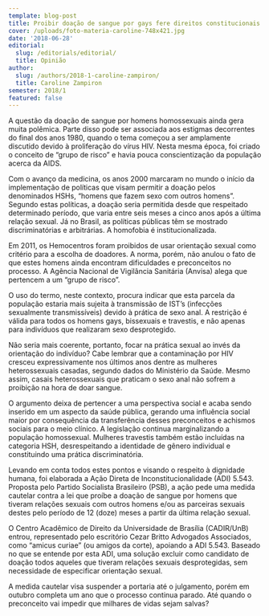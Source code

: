```yaml
---
template: blog-post
title: Proibir doação de sangue por gays fere direitos constitucionais
cover: /uploads/foto-materia-caroline-748x421.jpg
date: '2018-06-28'
editorial:
  slug: /editorials/editorial/
  title: Opinião
author:
  slug: /authors/2018-1-caroline-zampiron/
  title: Caroline Zampiron
semester: 2018/1
featured: false
---
```

A questão da doação de sangue por homens homossexuais ainda gera muita polêmica. Parte disso pode ser associada aos estigmas decorrentes do final dos anos 1980, quando o tema começou a ser amplamente discutido devido à proliferação do vírus HIV. Nesta mesma época, foi criado o conceito de “grupo de risco” e havia pouca conscientização da população acerca da AIDS.



Com o avanço da medicina, os anos 2000 marcaram no mundo o início da implementação de políticas que visam permitir a doação pelos denominados HSHs, “homens que fazem sexo com outros homens”. Segundo estas políticas, a doação seria permitida desde que respeitado determinado período, que varia entre seis meses a cinco anos após a última relação sexual. Já no Brasil, as políticas públicas têm se mostrado discriminatórias e arbitrárias. A homofobia é institucionalizada.



Em 2011, os Hemocentros foram proibidos de usar orientação sexual como critério para a escolha de doadores. A norma, porém, não anulou o fato de que estes homens ainda encontram dificuldades e preconceitos no processo. A Agência Nacional de Vigilância Sanitária (Anvisa) alega que pertencem a um “grupo de risco”.



O uso do termo, neste contexto, procura indicar que esta parcela da população estaria mais sujeita à transmissão de IST’s (infecções sexualmente transmissíveis) devido à prática de sexo anal. A restrição é válida para todos os homens gays, bissexuais e travestis, e não apenas para indivíduos que realizaram sexo desprotegido.



Não seria mais coerente, portanto, focar na prática sexual ao invés da orientação do indivíduo? Cabe lembrar que a contaminação por HIV cresceu expressivamente nos últimos anos dentre as mulheres heterossexuais casadas, segundo dados do Ministério da Saúde. Mesmo assim, casais heterossexuais que praticam o sexo anal não sofrem a proibição na hora de doar sangue.



O argumento deixa de pertencer a uma perspectiva social e acaba sendo inserido em um aspecto da saúde pública, gerando uma influência social maior por consequência da transferência desses preconceitos e achismos sociais para o meio clínico. A legislação continua marginalizando a população homossexual. Mulheres travestis também estão incluídas na categoria HSH, desrespeitando a identidade de gênero individual e constituindo uma prática discriminatória.



Levando em conta todos estes pontos e visando o respeito à dignidade humana, foi elaborada a Ação Direta de Inconstitucionalidade (ADI) 5.543. Proposta pelo Partido Socialista Brasileiro (PSB), a ação pede uma medida cautelar contra a lei que proíbe a doação de sangue por homens que tiveram relações sexuais com outros homens e/ou as parceiras sexuais destes pelo período de 12 (doze) meses a partir da última relação sexual.



O Centro Acadêmico de Direito da Universidade de Brasília (CADIR/UnB) entrou, representado pelo escritório Cezar Britto Advogados Associados, como “amicus curiae” (ou amigos da corte), apoiando a ADI 5.543. Baseado no que se entende por esta ADI, uma solução excluir como candidato de doação todos aqueles que tiveram relações sexuais desprotegidas, sem necessidade de especificar orientação sexual.



A medida cautelar visa suspender a portaria até o julgamento, porém em outubro completa um ano que o processo continua parado. Até quando o preconceito vai impedir que milhares de vidas sejam salvas?
